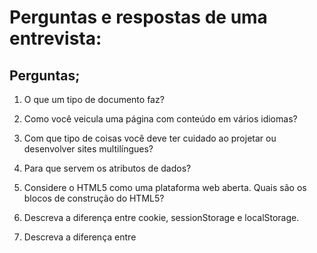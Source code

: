 # Perguntas e respostas de uma entrevista:

## Perguntas;

1. O que um tipo de documento faz?

2. Como você veicula uma página com conteúdo em vários idiomas?

3. Com que tipo de coisas você deve ter cuidado ao projetar ou desenvolver sites multilíngues?

4. Para que servem os atributos de dados?

5. Considere o HTML5 como uma plataforma web aberta. Quais são os blocos de construção do HTML5?

6. Descreva a diferença entre cookie, sessionStorage e localStorage.

7. Descreva a diferença entre <script>, <script async> e <script defer>.

8. Por que geralmente é uma boa ideia posicionar <link>s CSS entre <head></head> e <script>s JS logo antes de </body>? Você conhece alguma exceção?

9. O que é renderização progressiva?

10. Por que você usaria um atributo srcset em uma tag de imagem? Explique o processo que o navegador usa ao avaliar o conteúdo deste atributo.

11. Você já usou diferentes linguagens de templates HTML antes?

12. Qual é a diferença entre canvas e svg?

13. O que são elementos vazios em HTML?

## Respostas;

#### 1.  O tipo de documento (doctype) no HTML informa ao navegador qual versão do HTML a página está usando. Isso ajuda o navegador a renderizar a página corretamente.

#### 2.  Para veicular uma página com conteúdo em vários idiomas, você pode usar várias abordagens. Aqui estão algumas das mais comuns:

<!DOCTYPE html>
<html lang="en">
<head>
    <meta charset="UTF-8">
    <title>usando varias linguas</title>
</head>
<body>
    <p lang="en">This is an English paragraph.</p>
    <p lang="es">Este es un párrafo en español.</p>
    <p lang="fr">Ceci est un paragraphe en français.</p>
</body>
</html>

#### 3. Projetar e desenvolver sites multilíngues envolve várias considerações importantes para garantir uma experiência de usuário consistente e eficaz. Aqui estão alguns pontos chave a serem observados:

1 - Localização vs. Internacionalização

2 - Internacionalização (i18n): Processo de preparar o seu site para suportar múltiplos idiomas sem precisar de grandes mudanças no código.

- Localização (l10n): Adaptação do conteúdo e outras funcionalidades para um público específico, incluindo tradução, formatos de data/hora, moedas, etc.

#### 4.  Os atributos de dados, também conhecidos como atributos de data ou data attributes, são usados para armazenar informações adicionais em elementos HTML. Esses atributos não são exibidos ao usuário, mas podem ser acessados e manipulados via JavaScript e CSS para adicionar funcionalidades dinâmicas ao site.

#### 5.  HTML5 é uma plataforma web aberta que traz consigo uma série de novas funcionalidades e tecnologias projetadas para criar uma experiência de usuário rica e interativa. Aqui estão os principais blocos de construção do HTML5:

### Estrutura Semântica

HTML5 introduz várias tags semânticas que melhoram a estrutura e a acessibilidade do conteúdo da web:

<header>: Define a seção de cabeçalho de um documento ou seção.
<nav>: Define uma seção de navegação.
<section>: Define uma seção genérica de um documento.
<article>: Define um conteúdo independente e autocontido.
<aside>: Define conteúdo relacionado, como uma barra lateral.
<footer>: Define a seção de rodapé de um documento ou seção.
<main>: Define o conteúdo principal de um documento.
<figure> e <figcaption>: Define conteúdo ilustrativo e sua legenda.

e etc...


#### 6. Cookies, sessionStorage e localStorage são todas tecnologias usadas para armazenar dados no navegador do usuário, mas têm características e usos distintos. Vamos ver as diferenças entre elas:

 ### Cookies
 
  Características:
 
 - Armazenamento de Pequenos Dados: Cookies são geralmente usados para armazenar pequenas quantidades de dados (até 4 KB por cookie).
   
- Enviados com Requisições HTTP: Cookies são enviados ao servidor com cada requisição HTTP, permitindo que o servidor leia e escreva dados no cliente.

- Expiração e Persistência: Cada cookie pode ter uma data de expiração. Cookies podem ser persistentes (durando além da sessão do navegador) ou de sessão (expirando quando o navegador é fechado).
  
### Uso Comum:
  
Autenticação e gerenciamento de sessões.
Rastreamento de usuário e personalização.
  
#### Escopo: Cookies têm escopo de domínio e caminho, o que significa que eles são acessíveis apenas nas páginas que pertencem ao domínio e caminho especificados.

### sessionStorage

 Características:

- Armazenamento Temporário: Dados são armazenados apenas durante a sessão do navegador (até que a aba ou janela do navegador seja fechada).

- Não Enviado com Requisições HTTP: Dados no sessionStorage não são enviados ao servidor com cada requisição.

- Escopo: Os dados são específicos à aba ou janela e não são compartilhados entre abas ou janelas diferentes, mesmo que pertençam ao mesmo domínio.
  
### Uso Comum:

- Armazenamento de dados temporários, como informações de formulário que não precisam persistir além da sessão.

### localStorage

 Características:

- Armazenamento Persistente: Dados persistem mesmo depois de fechar a aba ou janela do navegador e são mantidos até serem explicitamente removidos.

- Não Enviado com Requisições HTTP: Dados no localStorage não são enviados ao servidor com cada requisição.

- Escopo: Os dados são específicos ao domínio, mas são acessíveis em todas as abas e janelas que pertencem ao mesmo domínio.
  
### Uso Comum:

- Armazenamento de dados que precisam persistir entre sessões, como preferências do usuário, temas, configurações de layout.

  Comparação Resumida
  
| Característica | Cookies | sessionStorage | localStorage | 
|----------------|---------|----------------|--------------|
| Persistência   | Definida pela expiração	    | Apenas durante a sessão  | Persistente |
| Envio ao Servidor      | Sim, com cada requisição HTTP    | Não | Não    |
| Tamanho   | Geralmente até 4 KB por cookie    | Belo HorizonteCerca de 5 MB por domínio | Cerca de 5 MB por domínio |
| Escopo  | Domínio e caminho | Aba/janela específica  | Domínio |
